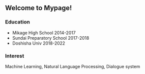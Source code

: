 ## Welcome to Mypage!
### Education
- Mikage High School 2014-2017
- Sundai Preparatory School 2017-2018
- Doshisha Univ 2018-2022

### Interest
Machine Learning, Natural Language Processing, Dialogue system
